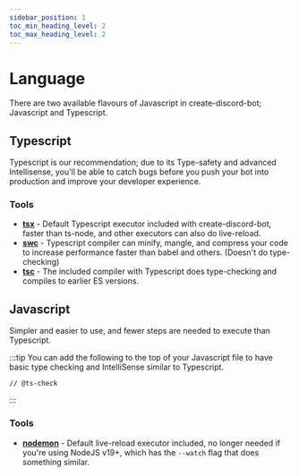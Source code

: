 ```yaml
---
sidebar_position: 1
toc_min_heading_level: 2
toc_max_heading_level: 2
---
```


# Language

There are two available flavours of Javascript in create-discord-bot; Javascript and Typescript.

## Typescript

Typescript is our recommendation; due to its Type-safety and advanced Intellisense, you'll be able to catch bugs before you push your bot into production and improve your developer experience.

### Tools

- **[tsx](https://github.com/esbuild-kit/tsx)** - Default Typescript executor included with create-discord-bot, faster than ts-node, and other executors can also do live-reload.
- **[swc](https://github.com/swc-project/swc)** - Typescript compiler can minify, mangle, and compress your code to increase performance faster than babel and others. (Doesn't do type-checking)
- **[tsc](https://www.typescriptlang.org/docs/handbook/compiler-options.html)** - The included compiler with Typescript does type-checking and compiles to earlier ES versions.

## Javascript

Simpler and easier to use, and fewer steps are needed to execute than Typescript.

:::tip
You can add the following to the top of your Javascript file to have basic type checking and IntelliSense similar to Typescript.

```
// @ts-check
```

:::

### Tools

- **[nodemon](https://nodemon.io/)** - Default live-reload executor included, no longer needed if you're using NodeJS v19+, which has the `--watch` flag that does something similar.

